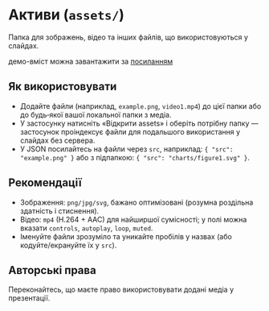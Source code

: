# Активи (`assets/`)

Папка для зображень, відео та інших файлів, що використовуються у слайдах.

демо-вміст можна завантажити за [посиланням](https://drive.google.com/drive/folders/1CWrZWqS0XUL-MZeNShos8syUAZUOm0lh?usp=sharing)

## Як використовувати

- Додайте файли (наприклад, `example.png`, `video1.mp4`) до цієї папки або до будь‑якої вашої локальної папки з медіа.
- У застосунку натисніть «Відкрити assets» і оберіть потрібну папку — застосунок проіндексує файли для подальшого використання у слайдах без сервера.
- У JSON посилайтесь на файли через `src`, наприклад: `{ "src": "example.png" }` або з підпапкою: `{ "src": "charts/figure1.svg" }`.

## Рекомендації

- Зображення: `png/jpg/svg`, бажано оптимізовані (розумна роздільна здатність і стиснення).
- Відео: `mp4` (H.264 + AAC) для найширшої сумісності; у полі можна вказати `controls`, `autoplay`, `loop`, `muted`.
- Іменуйте файли зрозуміло та уникайте пробілів у назвах (або кодуйте/екрануйте їх у `src`).

## Авторські права

Переконайтесь, що маєте право використовувати додані медіа у презентації.
